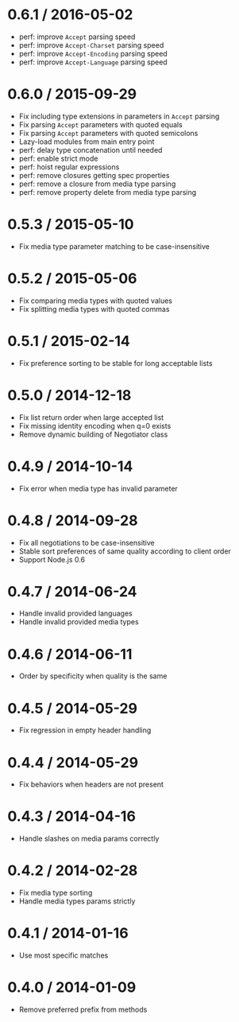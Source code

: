 0.6.1 / 2016-05-02
====

  * perf: improve `Accept` parsing speed
  * perf: improve `Accept-Charset` parsing speed
  * perf: improve `Accept-Encoding` parsing speed
  * perf: improve `Accept-Language` parsing speed

0.6.0 / 2015-09-29
====

  * Fix including type extensions in parameters in `Accept` parsing
  * Fix parsing `Accept` parameters with quoted equals
  * Fix parsing `Accept` parameters with quoted semicolons
  * Lazy-load modules from main entry point
  * perf: delay type concatenation until needed
  * perf: enable strict mode
  * perf: hoist regular expressions
  * perf: remove closures getting spec properties
  * perf: remove a closure from media type parsing
  * perf: remove property delete from media type parsing

0.5.3 / 2015-05-10
====

  * Fix media type parameter matching to be case-insensitive

0.5.2 / 2015-05-06
====

  * Fix comparing media types with quoted values
  * Fix splitting media types with quoted commas

0.5.1 / 2015-02-14
====

  * Fix preference sorting to be stable for long acceptable lists

0.5.0 / 2014-12-18
====

  * Fix list return order when large accepted list
  * Fix missing identity encoding when q=0 exists
  * Remove dynamic building of Negotiator class

0.4.9 / 2014-10-14
====

  * Fix error when media type has invalid parameter

0.4.8 / 2014-09-28
====

  * Fix all negotiations to be case-insensitive
  * Stable sort preferences of same quality according to client order
  * Support Node.js 0.6

0.4.7 / 2014-06-24
====

  * Handle invalid provided languages
  * Handle invalid provided media types

0.4.6 / 2014-06-11
====

  *  Order by specificity when quality is the same

0.4.5 / 2014-05-29
====

  * Fix regression in empty header handling

0.4.4 / 2014-05-29
====

  * Fix behaviors when headers are not present

0.4.3 / 2014-04-16
====

  * Handle slashes on media params correctly

0.4.2 / 2014-02-28
====

  * Fix media type sorting
  * Handle media types params strictly

0.4.1 / 2014-01-16
====

  * Use most specific matches

0.4.0 / 2014-01-09
====

  * Remove preferred prefix from methods
